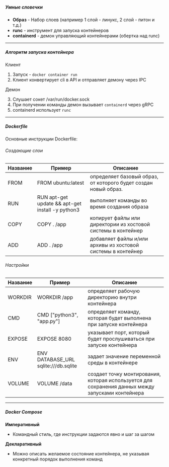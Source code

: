 ##### Умные словечки

- **Образ** - Набор слоев (например 1 слой - линукс, 2 слой - питон и т.д.)
- **runc** - инструмент для запуска контейнеров
- **containerd** - демон управляющий контейнерами (обертка над runc)

---

##### Алгоритм запуска контейнера

Клиент

1. Запуск - `docker container run`
2. Клиент конвертирует cli в API и отправляет демону через IPC

Демон

3. Слушает сокет /var/run/docker.sock
4. При получении команды демон вызывает `containerd` через gRPC
5. containerd использует `runc`

---

##### Dockerfile

Основные инструкции Dockerfile:

###### Создающие слои

| Название | Пример                                     | Описание                                                                                                          |
| ---------------- | ------------------------------------------------ | ------------------------------------------------------------------------------------------------------------------------- |
| FROM             | FROM ubuntu:latest                               | определяет базовый образ,<br />от которого будет создан новый образ. |
| RUN              | RUN apt-get update && apt-get install -y python3 | выполняет команды во время создания образа                                           |
| COPY             | COPY . /app                                      | копирует файлы или директории из хостовой системы в контейнер        |
| ADD              | ADD . /app                                       | добавляет файлы и/или архивы из хостовой системы в контейнер        |

###### Настройки

| Название | Пример                         | Описание                                                                                                                                                                              |
| ---------------- | ------------------------------------ | --------------------------------------------------------------------------------------------------------------------------------------------------------------------------------------------- |
| WORKDIR          | WORKDIR /app                         | определяет рабочую директорию внутри контейнера                                                                                                    |
| CMD              | CMD ["python3", "app.py"]            | определяет команду, которая будет выполнена при запуске контейнера                                                                  |
| EXPOSE           | EXPOSE 8080                          | указывает порт, который будет прослушиваться при запуске контейнера                                                                |
| ENV              | ENV DATABASE_URL sqlite:///db.sqlite | задает значение переменной среды в контейнере                                                                                                         |
| VOLUME           | VOLUME /data                         | создает точку монтирования, которая используется для сохранения данных между<br />запусками контейнера |

---



##### Docker Compose

**Императивный** 

- Командный стиль, где инструкции задаются явно и шаг за шагом

**Декларативный**

* Можно описать желаемое состояние контейнера, не указывая конкретный порядок выполнения команд

